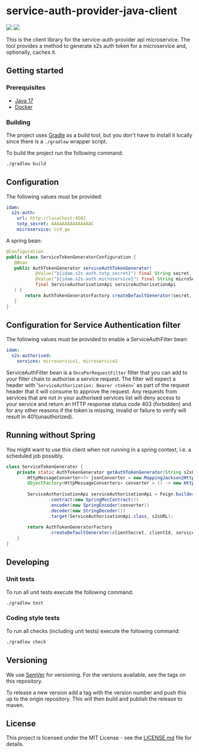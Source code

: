 # service-auth-provider-java-client

[![](https://jitpack.io/v/hmcts/service-auth-provider-java-client.svg)](https://jitpack.io/#hmcts/service-auth-provider-java-client)
[![](https://github.com/hmcts/service-auth-provider-java-client/actions/workflows/gradle.yml/badge.svg)](https://github.com/hmcts/service-auth-provider-java-client/actions/workflows/gradle.yml/)


This is the client library for the service-auth-provider api microservice.
The tool provides a method to generate s2s auth token for a microservice and, optionally, caches it.


## Getting started

### Prerequisites

- [Java 17](https://adoptium.net/)
- [Docker](https://www.docker.com)

### Building

The project uses [Gradle](https://gradle.org) as a build tool, but you don't have to install it locally since there is a
`./gradlew` wrapper script.  

To build the project run the following command:

```bash
./gradlew build
```
## Configuration
The following values must be provided:
```yaml
idam:
  s2s-auth:
    url: http://localhost:4502
    totp_secret: AAAAAAAAAAAAAAAC
    microservice: ccd_gw
```

A spring bean:
```java
@Configuration
public class ServiceTokenGeneratorConfiguration {
   @Bean
   public AuthTokenGenerator serviceAuthTokenGenerator(
           @Value("${idam.s2s-auth.totp_secret}") final String secret,
           @Value("${idam.s2s-auth.microservice}") final String microService,
           final ServiceAuthorisationApi serviceAuthorisationApi
   ) {
       return AuthTokenGeneratorFactory.createDefaultGenerator(secret, microService, serviceAuthorisationApi);
   }
}
``` 
## Configuration for Service Authentication filter
The following values must be provided to enable a ServiceAuthFilter bean:
```yaml
idam:
  s2s-authorised:
    services: microservice1, microservice2
```
ServiceAuthFilter bean is a `OncePerRequestFilter` filter that you can add to your filter chain to authorise a service 
request. The filter will expect a header with '`ServiceAuthorization: Bearer <token>`' as part of the request header that it will consume 
to approve the request. Any requests from services that are not in your authorised services list will deny access 
to your service and return an HTTP response status code 403 (forbidden) and for any other reasons if the token is
missing, invalid or failure to verify will result in 401(unauthorized).

## Running without Spring

You might want to use this client when not running in a spring context, i.e. a scheduled job possibly.

```java
class ServiceTokenGenerator {
    private static AuthTokenGenerator getAuthTokenGenerator(String s2sURL, String clientId, String clientSecret) {
        HttpMessageConverter<?> jsonConverter = new MappingJackson2HttpMessageConverter(new ObjectMapper());
        ObjectFactory<HttpMessageConverters> converter = () -> new HttpMessageConverters(jsonConverter);
    
        ServiceAuthorisationApi serviceAuthorisationApi = Feign.builder()
                .contract(new SpringMvcContract())
                .encoder(new SpringEncoder(converter))
                .decoder(new StringDecoder())
                .target(ServiceAuthorisationApi.class, s2sURL);
    
        return AuthTokenGeneratorFactory
                .createDefaultGenerator(clientSecret, clientId, serviceAuthorisationApi);
    }
}
```

## Developing

### Unit tests

To run all unit tests execute the following command:

```bash
./gradlew test
```

### Coding style tests

To run all checks (including unit tests) execute the following command:

```bash
./gradlew check
```

## Versioning

We use [SemVer](http://semver.org/) for versioning.
For the versions available, see the tags on this repository.

To release a new version add a tag with the version number and push this up to the origin repository. This will then 
build and publish the release to maven.

## License

This project is licensed under the MIT License - see the [LICENSE.md](LICENSE.md) file for details.
